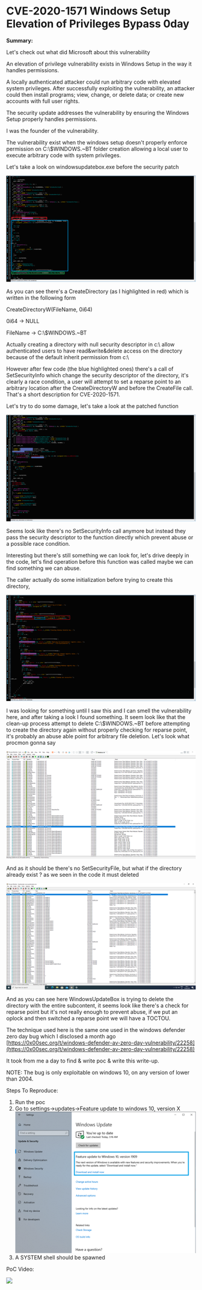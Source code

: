 # **CVE-2020-1571 Windows Setup Elevation of Privileges Bypass 0day**

**Summary:**

Let&#39;s check out what did Microsoft about this vulnerability

An elevation of privilege vulnerability exists in Windows Setup in the way it handles permissions.

A locally authenticated attacker could run arbitrary code with elevated system privileges. After successfully exploiting the vulnerability, an attacker could then install programs; view, change, or delete data; or create new accounts with full user rights.

The security update addresses the vulnerability by ensuring the Windows Setup properly handles permissions.

I was the founder of the vulnerability.

The vulnerability exist when the windows setup doesn't properly enforce permission on C:\\$WINDOWS.~BT folder creation allowing a local user to execute arbitrary code with system privileges.

Let&#39;s take a look on windowsupdatebox.exe before the security patch

![GitHub Logo](/images/image1.png)

As you can see there's a CreateDirectory (as I highlighted in red) which is written in the following form

CreateDirectoryW(FileName, 0i64)

0i64 -> NULL

FileName -> C:\\$WINDOWS.~BT

Actually creating a directory with null security descriptor in c:\\ allow authenticated users to have read&write&delete access on the directory because of the default inherit permission from c:\\

However after few code (the blue highlighted ones) there&#39;s a call of SetSecurityInfo which change the security descriptor of the directory, it&#39;s clearly a race condition, a user will attempt to set a reparse point to an arbitrary location after the CreateDirectoryW and before the CreateFile call. That&#39;s a short description for CVE-2020-1571.

Let&#39;s try to do some damage, let&#39;s take a look at the patched function

![GitHub Logo](/images/image2.png)

Seems look like there&#39;s no SetSecurityInfo call anymore but instead they pass the security descriptor to the function directly which prevent abuse or a possible race condition.

Interesting but there&#39;s still something we can look for, let&#39;s drive deeply in the code, let&#39;s find operation before this function was called maybe we can find something we can abuse.

The caller actually do some initialization before trying to create this directory,

![GitHub Logo](/images/image3.png)

I was looking for something until I saw this and I can smell the vulnerability here, and after taking a look I found something. It seem look like that the clean-up process attempt to delete C:\\$WINDOWS.~BT before attempting to create the directory again without properly checking for reparse point, it&#39;s probably an abuse able point for arbitrary file deletion. Let's look what procmon gonna say

![GitHub Logo](/images/image4.png)

And as it should be there's no SetSecurityFile, but what if the directory already exist ? as we seen in the code it must deleted

![GitHub Logo](/images/image5.png)

And as you can see here WindowsUpdateBox is trying to delete the directory with the entire subcontent, it seems look like there's a check for reparse point but it&#39;s not really enough to prevent abuse, if we put an oplock and then switched a reparse point we will have a TOCTOU.

The technique used here is the same one used in the windows defender zero day bug which I disclosed a month ago [https://0x00sec.org/t/windows-defender-av-zero-day-vulnerability/22258](https://0x00sec.org/t/windows-defender-av-zero-day-vulnerability/22258)

It took from me a day to find &amp; write poc &amp; write this write-up.

NOTE: The bug is only exploitable on windows 10, on any version of lower than 2004.

Steps To Reproduce:

1. Run the poc
2. Go to settings->updates->Feature update to windows 10, version X
![GitHub Logo](/images/image6.png)
3. A SYSTEM shell should be spawned

PoC Video:


[![](https://img.youtube.com/vi/rRxfZQ0jPLA/0.jpg)](https://www.youtube.com/watch?v=rRxfZQ0jPLA)
